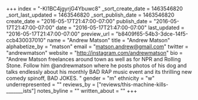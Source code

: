 +++
index = "-KI1BC4jgyrjG4Ybuwc8"
_sort_create_date = 1463546820
_sort_last_updated = 1463546820
_sort_publish_date = 1463546820
create_date = "2016-05-17T21:47:00-07:00"
publish_date = "2016-05-17T21:47:00-07:00"
date = "2016-05-17T21:47:00-07:00"
last_updated = "2016-05-17T21:47:00-07:00"
preview_url = "b8409f65-54b3-3dce-14f5-ccb430037010"
name = "Andrew Matson"
title = "Andrew Matson"
alphabetize_by = "matson"
email = "matson.andrew@gmail.com"
twitter = "andrewmatson"
website = "http://instagram.com/andrewmatson"
bio = "Andrew Matson freelances around town as well as for NPR and Rolling Stone. Follow him @andrewmatson where he posts photos of his dog and talks endlessly about his monthly BAD RAP music event and its thrilling new comedy spinoff, BAD JOKES. "
gender = "m"
ethnicity = "w"
underrepresented = ""
reviews_by = ["reviews/this-machine-kills-_______ists"]
notes_byline = ""
written_about = ""
+++

